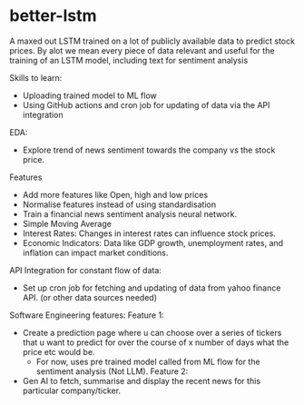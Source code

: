 # better-lstm
A maxed out LSTM trained on a lot of publicly available data to predict stock prices.
By alot we mean every piece of data relevant and useful for the training of an LSTM model, including text for sentiment analysis

Skills to learn:
- Uploading trained model to ML flow
- Using GitHub actions and cron job for updating of data via the API integration

EDA:
- Explore trend of news sentiment towards the company vs the stock price.

Features
- Add more features like Open, high and low prices
- Normalise features instead of using standardisation
- Train a financial news sentiment analysis neural network.
- Simple Moving Average
- Interest Rates: Changes in interest rates can influence stock prices.
- Economic Indicators: Data like GDP growth, unemployment rates, and inflation can impact market conditions.


API Integration for constant flow of data:
- Set up cron job for fetching and updating of data from yahoo finance API. (or other data sources needed)


Software Engineering features:
Feature 1:
- Create a prediction page where u can choose over a series of tickers that u want to predict for over the course of x number of days what the price etc would be. 
    - For now, uses pre trained model called from ML flow for the sentiment analysis (Not LLM).
Feature 2:
- Gen AI to fetch, summarise and display the recent news for this particular company/ticker. 

